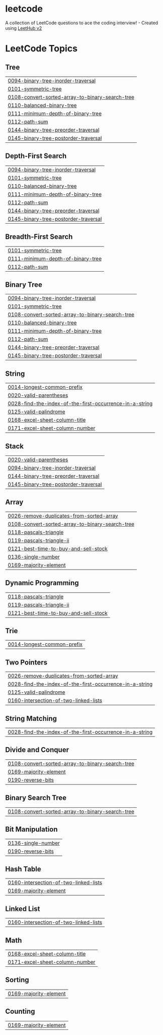 # leetcode
A collection of LeetCode questions to ace the coding interview! - Created using [LeetHub v2](https://github.com/arunbhardwaj/LeetHub-2.0)

<!---LeetCode Topics Start-->
# LeetCode Topics
## Tree
|  |
| ------- |
| [0094-binary-tree-inorder-traversal](https://github.com/azaz0101/leetcode/tree/master/0094-binary-tree-inorder-traversal) |
| [0101-symmetric-tree](https://github.com/azaz0101/leetcode/tree/master/0101-symmetric-tree) |
| [0108-convert-sorted-array-to-binary-search-tree](https://github.com/azaz0101/leetcode/tree/master/0108-convert-sorted-array-to-binary-search-tree) |
| [0110-balanced-binary-tree](https://github.com/azaz0101/leetcode/tree/master/0110-balanced-binary-tree) |
| [0111-minimum-depth-of-binary-tree](https://github.com/azaz0101/leetcode/tree/master/0111-minimum-depth-of-binary-tree) |
| [0112-path-sum](https://github.com/azaz0101/leetcode/tree/master/0112-path-sum) |
| [0144-binary-tree-preorder-traversal](https://github.com/azaz0101/leetcode/tree/master/0144-binary-tree-preorder-traversal) |
| [0145-binary-tree-postorder-traversal](https://github.com/azaz0101/leetcode/tree/master/0145-binary-tree-postorder-traversal) |
## Depth-First Search
|  |
| ------- |
| [0094-binary-tree-inorder-traversal](https://github.com/azaz0101/leetcode/tree/master/0094-binary-tree-inorder-traversal) |
| [0101-symmetric-tree](https://github.com/azaz0101/leetcode/tree/master/0101-symmetric-tree) |
| [0110-balanced-binary-tree](https://github.com/azaz0101/leetcode/tree/master/0110-balanced-binary-tree) |
| [0111-minimum-depth-of-binary-tree](https://github.com/azaz0101/leetcode/tree/master/0111-minimum-depth-of-binary-tree) |
| [0112-path-sum](https://github.com/azaz0101/leetcode/tree/master/0112-path-sum) |
| [0144-binary-tree-preorder-traversal](https://github.com/azaz0101/leetcode/tree/master/0144-binary-tree-preorder-traversal) |
| [0145-binary-tree-postorder-traversal](https://github.com/azaz0101/leetcode/tree/master/0145-binary-tree-postorder-traversal) |
## Breadth-First Search
|  |
| ------- |
| [0101-symmetric-tree](https://github.com/azaz0101/leetcode/tree/master/0101-symmetric-tree) |
| [0111-minimum-depth-of-binary-tree](https://github.com/azaz0101/leetcode/tree/master/0111-minimum-depth-of-binary-tree) |
| [0112-path-sum](https://github.com/azaz0101/leetcode/tree/master/0112-path-sum) |
## Binary Tree
|  |
| ------- |
| [0094-binary-tree-inorder-traversal](https://github.com/azaz0101/leetcode/tree/master/0094-binary-tree-inorder-traversal) |
| [0101-symmetric-tree](https://github.com/azaz0101/leetcode/tree/master/0101-symmetric-tree) |
| [0108-convert-sorted-array-to-binary-search-tree](https://github.com/azaz0101/leetcode/tree/master/0108-convert-sorted-array-to-binary-search-tree) |
| [0110-balanced-binary-tree](https://github.com/azaz0101/leetcode/tree/master/0110-balanced-binary-tree) |
| [0111-minimum-depth-of-binary-tree](https://github.com/azaz0101/leetcode/tree/master/0111-minimum-depth-of-binary-tree) |
| [0112-path-sum](https://github.com/azaz0101/leetcode/tree/master/0112-path-sum) |
| [0144-binary-tree-preorder-traversal](https://github.com/azaz0101/leetcode/tree/master/0144-binary-tree-preorder-traversal) |
| [0145-binary-tree-postorder-traversal](https://github.com/azaz0101/leetcode/tree/master/0145-binary-tree-postorder-traversal) |
## String
|  |
| ------- |
| [0014-longest-common-prefix](https://github.com/azaz0101/leetcode/tree/master/0014-longest-common-prefix) |
| [0020-valid-parentheses](https://github.com/azaz0101/leetcode/tree/master/0020-valid-parentheses) |
| [0028-find-the-index-of-the-first-occurrence-in-a-string](https://github.com/azaz0101/leetcode/tree/master/0028-find-the-index-of-the-first-occurrence-in-a-string) |
| [0125-valid-palindrome](https://github.com/azaz0101/leetcode/tree/master/0125-valid-palindrome) |
| [0168-excel-sheet-column-title](https://github.com/azaz0101/leetcode/tree/master/0168-excel-sheet-column-title) |
| [0171-excel-sheet-column-number](https://github.com/azaz0101/leetcode/tree/master/0171-excel-sheet-column-number) |
## Stack
|  |
| ------- |
| [0020-valid-parentheses](https://github.com/azaz0101/leetcode/tree/master/0020-valid-parentheses) |
| [0094-binary-tree-inorder-traversal](https://github.com/azaz0101/leetcode/tree/master/0094-binary-tree-inorder-traversal) |
| [0144-binary-tree-preorder-traversal](https://github.com/azaz0101/leetcode/tree/master/0144-binary-tree-preorder-traversal) |
| [0145-binary-tree-postorder-traversal](https://github.com/azaz0101/leetcode/tree/master/0145-binary-tree-postorder-traversal) |
## Array
|  |
| ------- |
| [0026-remove-duplicates-from-sorted-array](https://github.com/azaz0101/leetcode/tree/master/0026-remove-duplicates-from-sorted-array) |
| [0108-convert-sorted-array-to-binary-search-tree](https://github.com/azaz0101/leetcode/tree/master/0108-convert-sorted-array-to-binary-search-tree) |
| [0118-pascals-triangle](https://github.com/azaz0101/leetcode/tree/master/0118-pascals-triangle) |
| [0119-pascals-triangle-ii](https://github.com/azaz0101/leetcode/tree/master/0119-pascals-triangle-ii) |
| [0121-best-time-to-buy-and-sell-stock](https://github.com/azaz0101/leetcode/tree/master/0121-best-time-to-buy-and-sell-stock) |
| [0136-single-number](https://github.com/azaz0101/leetcode/tree/master/0136-single-number) |
| [0169-majority-element](https://github.com/azaz0101/leetcode/tree/master/0169-majority-element) |
## Dynamic Programming
|  |
| ------- |
| [0118-pascals-triangle](https://github.com/azaz0101/leetcode/tree/master/0118-pascals-triangle) |
| [0119-pascals-triangle-ii](https://github.com/azaz0101/leetcode/tree/master/0119-pascals-triangle-ii) |
| [0121-best-time-to-buy-and-sell-stock](https://github.com/azaz0101/leetcode/tree/master/0121-best-time-to-buy-and-sell-stock) |
## Trie
|  |
| ------- |
| [0014-longest-common-prefix](https://github.com/azaz0101/leetcode/tree/master/0014-longest-common-prefix) |
## Two Pointers
|  |
| ------- |
| [0026-remove-duplicates-from-sorted-array](https://github.com/azaz0101/leetcode/tree/master/0026-remove-duplicates-from-sorted-array) |
| [0028-find-the-index-of-the-first-occurrence-in-a-string](https://github.com/azaz0101/leetcode/tree/master/0028-find-the-index-of-the-first-occurrence-in-a-string) |
| [0125-valid-palindrome](https://github.com/azaz0101/leetcode/tree/master/0125-valid-palindrome) |
| [0160-intersection-of-two-linked-lists](https://github.com/azaz0101/leetcode/tree/master/0160-intersection-of-two-linked-lists) |
## String Matching
|  |
| ------- |
| [0028-find-the-index-of-the-first-occurrence-in-a-string](https://github.com/azaz0101/leetcode/tree/master/0028-find-the-index-of-the-first-occurrence-in-a-string) |
## Divide and Conquer
|  |
| ------- |
| [0108-convert-sorted-array-to-binary-search-tree](https://github.com/azaz0101/leetcode/tree/master/0108-convert-sorted-array-to-binary-search-tree) |
| [0169-majority-element](https://github.com/azaz0101/leetcode/tree/master/0169-majority-element) |
| [0190-reverse-bits](https://github.com/azaz0101/leetcode/tree/master/0190-reverse-bits) |
## Binary Search Tree
|  |
| ------- |
| [0108-convert-sorted-array-to-binary-search-tree](https://github.com/azaz0101/leetcode/tree/master/0108-convert-sorted-array-to-binary-search-tree) |
## Bit Manipulation
|  |
| ------- |
| [0136-single-number](https://github.com/azaz0101/leetcode/tree/master/0136-single-number) |
| [0190-reverse-bits](https://github.com/azaz0101/leetcode/tree/master/0190-reverse-bits) |
## Hash Table
|  |
| ------- |
| [0160-intersection-of-two-linked-lists](https://github.com/azaz0101/leetcode/tree/master/0160-intersection-of-two-linked-lists) |
| [0169-majority-element](https://github.com/azaz0101/leetcode/tree/master/0169-majority-element) |
## Linked List
|  |
| ------- |
| [0160-intersection-of-two-linked-lists](https://github.com/azaz0101/leetcode/tree/master/0160-intersection-of-two-linked-lists) |
## Math
|  |
| ------- |
| [0168-excel-sheet-column-title](https://github.com/azaz0101/leetcode/tree/master/0168-excel-sheet-column-title) |
| [0171-excel-sheet-column-number](https://github.com/azaz0101/leetcode/tree/master/0171-excel-sheet-column-number) |
## Sorting
|  |
| ------- |
| [0169-majority-element](https://github.com/azaz0101/leetcode/tree/master/0169-majority-element) |
## Counting
|  |
| ------- |
| [0169-majority-element](https://github.com/azaz0101/leetcode/tree/master/0169-majority-element) |
<!---LeetCode Topics End-->